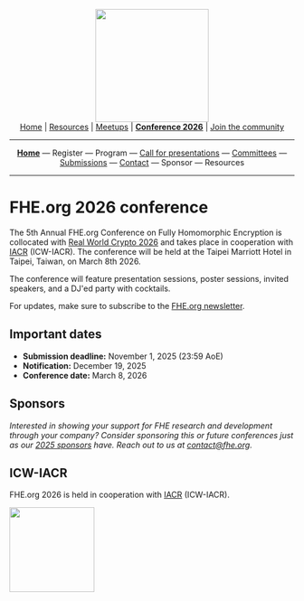 <!-- Main header navigation -->
<p align="center">
  <img width="200" src="https://user-images.githubusercontent.com/5758427/180978488-db825482-5a58-4c7c-9589-c494a6f0be04.png"><br/>
  <a href="https://fhe-org.github.io">Home</a> | <a href="https://fhe-org.github.io/resources">Resources</a> | <a href="https://fhe-org.github.io/meetups/">Meetups</a> | <a href="https://fhe-org.github.io/conferences/conference-2026/"><b>Conference 2026</b></a> | <a href="https://fhe-org.github.io/community">Join the community</a>
</p>
<hr/>
<!-- /Main header navigation -->


<!-- Header conference 2026 links -->
<p align="center">
  <a href="https://fhe-org.github.io/conferences/conference-2026/"><b>Home</b></a>
  —
  Register
  —
  Program
  —
  <a href="https://fhe-org.github.io/conferences/conference-2026/call-for-presentations">Call for presentations</a>
  —
  <a href="https://fhe-org.github.io/conferences/conference-2026/committees">Committees</a>
  —
  <a href="https://fhe-org.github.io/conferences/conference-2026/submissions">Submissions</a>
  —
  <a href="https://fhe-org.github.io/conferences/conference-2026/contact">Contact</a>
  —
  Sponsor
  —
  Resources
</p>
<hr/>
<!-- /Header conference 2025 links -->



# FHE.org 2026 conference

The 5th Annual FHE.org Conference on Fully Homomorphic Encryption is collocated with [Real World Crypto 2026](https://rwc.iacr.org/2026/) and takes place in cooperation with [IACR](https://iacr.org/) (ICW-IACR). The conference will be held at the 
Taipei Marriott Hotel in Taipei, Taiwan, on March 8th 2026.

The conference will feature presentation sessions, poster sessions, invited speakers, and a DJ'ed party with cocktails. 

For updates, make sure to subscribe to the [FHE.org newsletter](https://fheorg.substack.com/).


## Important dates
- **Submission deadline:** November 1, 2025 (23:59 AoE)
- **Notification:** December 19, 2025
- **Conference date:** March 8, 2026

## Sponsors
*Interested in showing your support for FHE research and development through your company? Consider sponsoring this or future conferences just as our [2025 sponsors](https://fhe.org/conferences/conference-2025/sponsor) have. Reach out to us at contact@fhe.org.*


## ICW-IACR

FHE.org 2026 is held in cooperation with [IACR](https://iacr.org/) (ICW-IACR).

<a href="https://iacr.org/"><img src="https://github.com/user-attachments/assets/7789fe65-87ec-4368-bf3c-7af71254b9bf" width="150px"></a>
